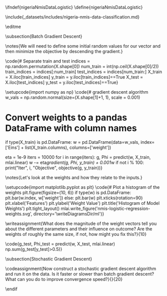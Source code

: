 \ifndef{nigeriaNmisDataLogistic}
\define{nigeriaNmisDataLogistic}

\include{_datasets/includes/nigeria-nmis-data-classification.md}

\editme

\subsection{Batch Gradient Descent}

\notes{We will need to define some initial random values for our vector and then minimize the objective by descending the gradient.}

\code{# Separate train and test
indices = np.random.permutation(X.shape[0])
num_train = int(np.ceil(X.shape[0]/2))
train_indices = indices[:num_train]
test_indices = indices[num_train:]
X_train = X.iloc[train_indices]
y_train = y.iloc[train_indices]==True
X_test = X.iloc[test_indices]
y_test = y.iloc[test_indices]==True}


\setupcode{import numpy as np}
\code{# gradient descent algorithm
w_vals = np.random.normal(size=(X.shape[1]+1, 1), scale = 0.001)
# Convert weights to a pandas DataFrame with column names
if type(X_train) is pd.DataFrame:
	w = pd.DataFrame(data=w_vals, 
	                 index=['Eins'] + list(X_train.columns), 
					 columns=['weight'])

eta = 1e-9
iters = 10000
for i in range(iters):
    g, Phi = predict(w, X_train, mlai.linear)
    w -= eta*gradient(g, Phi, y_train) + 0.001*w
    if not i % 100:
        print("Iter", i, "Objective", objective(g, y_train))}

\notes{Let's look at the weights and how they relate to the inputs.}

\setupcode{import matplotlib.pyplot as plt}
\code{# Plot a histogram of the weights
plt.figure(figsize=(10, 6))
if type(w) is pd.DataFrame:
    plt.bar(w.index, w['weight'])
else:
    plt.bar(w)
plt.xticks(rotation=90)
plt.xlabel('Features')
plt.ylabel('Weight Value')
plt.title('Histogram of Model Weights')
plt.tight_layout()
mlai.write_figure('nmis-logistic-regression-weights.svg', directory='\writeDiagramsDir/ml')}

\writeassignment{What does the magnitude of the weight vectors tell you about the different parameters and their influence on outcome? Are the weights of roughly the same size, if not, how might you fix this?}{10}

\code{g_test, Phi_test = predict(w, X_test, mlai.linear)
np.sum(g_test[y_test]>0.5)}

\subsection{Stochastic Gradient Descent}

\codeassignment{Now construct a stochastic gradient descent algorithm and run it on the data. Is it faster or slower than batch gradient descent? What can you do to improve convergence speed?}{}{20}

\endif
